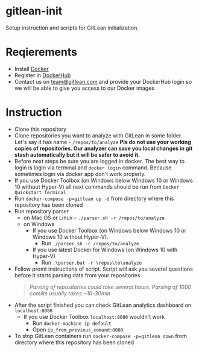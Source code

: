 # gitlean-init
Setup instruction and scripts for GitLean initialization.

# Reqierements
* Install [Docker](https://www.docker.com/)
* Register in [DockerHub](https://hub.docker.com)
* Contact us on team@gitlean.com and provide your DockerHub login so we will be able to give you access to our Docker images

# Instruction
* Clone this repository
* Clone repositories you want to analyze with GitLean in some folder. Let's say it has name - `/repos/to/analyze`
  **Pls do not use your working copies of repositories. Our analyzer can save you local changes in git stash automatically but it will be safer to avoid it.**
* Before next steps be sure you are logged in docker. The best way to login is login via terminal and `docker login` command. Because sometimes login via docker app don't work properly.
* If you use Docker Toolbox (on Windows below Windows 10 or Windows 10 without Hyper-V) all next commands should be run from `Docker Quickstart Terminal`
* Run `docker-compose -p=gitlean up -d` from directory where this repository has been cloned
* Run repository parser
  * on Mac OS or Linux – `./parser.sh -r /repos/to/analyze`
  * on Windows
    * If you use Docker Toolbox (on Windows below Windows 10 or Windows 10 without Hyper-V).
      * Run `./parser.sh -r /repos/to/analyze`
    * If you use latest Docker for Windows (on Windows 10 with Hyper-V)
      * Run `.\parser.bat -r \repos\to\analyze`
* Follow promt instructions of script. Script will ask you several questions before it starts parsing data from your repositories
  > *Parsing of repositories could take several hours. Parsing of 1000 comiits usually takes ~10-30min*
* After the script finished you can check GitLean analytics dashboard on `localhost:8080`
  * If you use Docker Toolbox `localhost:8080` wouldn't work
    * Run `docker-machine ip default`
    * Open `ip_from_previous_comand:8080`
* To stop GitLean containers run `docker-compose -p=gitlean down` from directory where this repository has been cloned
